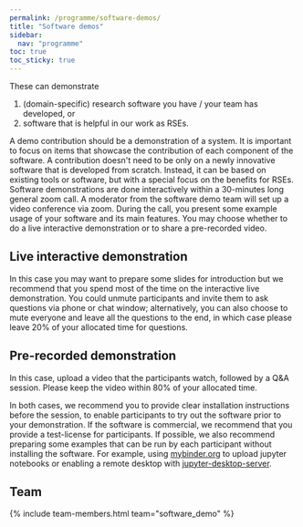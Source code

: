 ```yaml
---
permalink: /programme/software-demos/
title: "Software demos"
sidebar:
  nav: "programme"
toc: true
toc_sticky: true
---
```


These can demonstrate

1. (domain-specific) research software you have / your team has developed, or
2. software that is helpful in our work as RSEs.

A demo contribution should be a demonstration of a system. It is important to focus on items that showcase the contribution of each component of the software. A contribution doesn't need to be only on a newly innovative software that is developed from scratch. Instead, it can be based on existing tools or software, but with a special focus on the benefits for RSEs.
Software demonstrations are done interactively within a 30-minutes long general zoom call. A moderator from the software demo team will set up a video conference via zoom. During the call, you present some example usage of your software and its main features. You may choose whether to do a live interactive demonstration or to share a pre-recorded video.

## Live interactive demonstration
In this case you may want to prepare some slides for introduction but we recommend that you spend most of the time on the interactive live demonstration. You could unmute participants and invite them to ask questions via phone or chat window; alternatively, you can also choose to mute everyone and leave all the questions to the end, in which case please leave 20% of your allocated time for questions.

## Pre-recorded demonstration
In this case, upload a video that the participants watch, followed by a Q&A session. Please keep the video within 80% of your allocated time.

In both cases, we recommend you to provide clear installation instructions before the session, to enable participants to try out the software  prior to your demonstration. If the software is commercial, we recommend that you provide a test-license for participants. If possible, we also recommend preparing some examples that can be run by each participant without installing the software. For example, using [mybinder.org](https://mybinder.org) to upload jupyter notebooks or enabling a remote desktop with [jupyter-desktop-server](https://pypi.org/project/jupyter-desktop-server).

## Team

{% include team-members.html team="software_demo" %}
